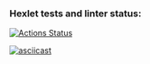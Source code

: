 ### Hexlet tests and linter status:
[![Actions Status](https://github.com/susorovpp/frontend-project-46/workflows/hexlet-check/badge.svg)](https://github.com/susorovpp/frontend-project-46/actions)

[![asciicast](https://asciinema.org/a/5nnhNMWVKdE7n2OQUWdfBbrnn.svg)](https://asciinema.org/a/5nnhNMWVKdE7n2OQUWdfBbrnn)